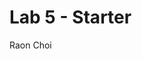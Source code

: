 # Lab 5 - Starter
Raon Choi <br>
<a ref=https://h1choi0918.github.io/Lab5_Starter/expose.html></a>
<a ref=https://h1choi0918.github.io/Lab5_Starter/explore.html></a>
